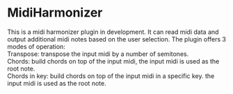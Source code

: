 # MidiHarmonizer

This is a midi harmonizer plugin in development.
It can read midi data and output additional midi notes based on the user selection.
The plugin offers 3 modes of operation:  
Transpose: transpose the input midi by a number of semitones.  
Chords: build chords on top of the input midi, the input midi is used as the root note.  
Chords in key: build chords on top of the input midi in a specific key. the input midi is used as the root note.
